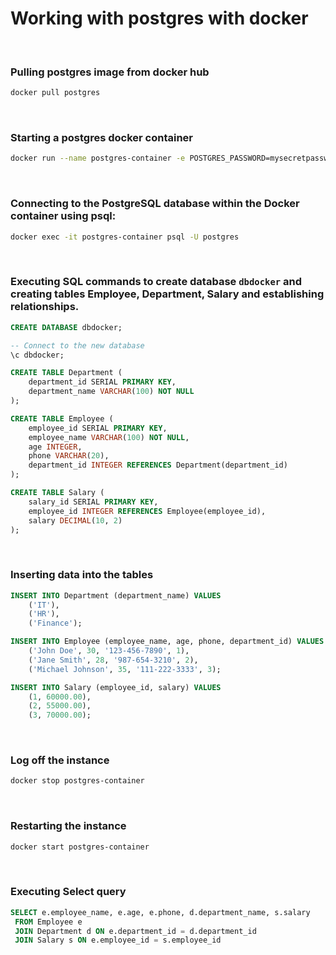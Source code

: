 # Working with postgres with docker

<br/>

### Pulling postgres image from docker hub
```bash
docker pull postgres
```

<br/>

### Starting a postgres docker container
```bash
docker run --name postgres-container -e POSTGRES_PASSWORD=mysecretpassword -d -p 5432:5432 postgres
```

<br/>

### Connecting to the PostgreSQL database within the Docker container using psql:
```bash
docker exec -it postgres-container psql -U postgres
```

<br/>

### Executing SQL commands to create database ```dbdocker``` and creating tables Employee, Department, Salary and establishing relationships.
```sql
CREATE DATABASE dbdocker;

-- Connect to the new database
\c dbdocker;

CREATE TABLE Department (
    department_id SERIAL PRIMARY KEY,
    department_name VARCHAR(100) NOT NULL
);

CREATE TABLE Employee (
    employee_id SERIAL PRIMARY KEY,
    employee_name VARCHAR(100) NOT NULL,
    age INTEGER,
    phone VARCHAR(20),
    department_id INTEGER REFERENCES Department(department_id)
);

CREATE TABLE Salary (
    salary_id SERIAL PRIMARY KEY,
    employee_id INTEGER REFERENCES Employee(employee_id),
    salary DECIMAL(10, 2)
);
```

<br/>

### Inserting data into the tables

```sql
INSERT INTO Department (department_name) VALUES
    ('IT'),
    ('HR'),
    ('Finance');

INSERT INTO Employee (employee_name, age, phone, department_id) VALUES
    ('John Doe', 30, '123-456-7890', 1),  
    ('Jane Smith', 28, '987-654-3210', 2),  
    ('Michael Johnson', 35, '111-222-3333', 3);  

INSERT INTO Salary (employee_id, salary) VALUES
    (1, 60000.00),
    (2, 55000.00),
    (3, 70000.00);

```

<br/>

### Log off the instance
```bash
docker stop postgres-container
```
<br/>

### Restarting the instance
```bash
docker start postgres-container
```

<br/>

### Executing Select query
```sql
SELECT e.employee_name, e.age, e.phone, d.department_name, s.salary
 FROM Employee e
 JOIN Department d ON e.department_id = d.department_id
 JOIN Salary s ON e.employee_id = s.employee_id
```